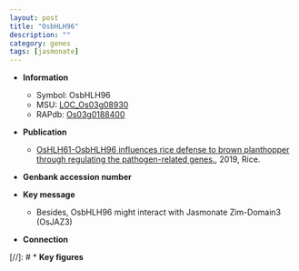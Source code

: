 ```yaml
---
layout: post
title: "OsbHLH96"
description: ""
category: genes
tags: [jasmonate]
---
```


* **Information**  
    + Symbol: OsbHLH96  
    + MSU: [LOC_Os03g08930](http://rice.plantbiology.msu.edu/cgi-bin/ORF_infopage.cgi?orf=LOC_Os03g08930)  
    + RAPdb: [Os03g0188400](http://rapdb.dna.affrc.go.jp/viewer/gbrowse_details/irgsp1?name=Os03g0188400)  

* **Publication**  
    + [OsHLH61-OsbHLH96 influences rice defense to brown planthopper through regulating the pathogen-related genes.](http://www.ncbi.nlm.nih.gov/pubmed?term=OsHLH61-OsbHLH96+influences+rice+defense+to+brown+planthopper+through+regulating+the+pathogen-related+genes.%5BTitle%5D), 2019, Rice.

* **Genbank accession number**  

* **Key message**  
    + Besides, OsbHLH96 might interact with Jasmonate Zim-Domain3 (OsJAZ3)

* **Connection**  

[//]: # * **Key figures**  


